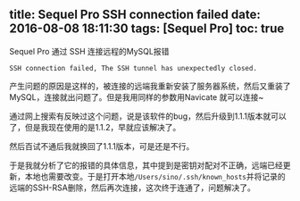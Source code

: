 title: Sequel Pro SSH connection failed
date: 2016-08-08 18:11:30
tags: [Sequel Pro]
toc: true
---

Sequel Pro 通过 SSH 连接远程的MySQL报错

```
SSH connection failed, The SSH tunnel has unexpectedly closed.
```

<!-- more -->
产生问题的原因是这样的，被连接的远端我重新安装了服务器系统，然后又重装了MySQL，连接就出问题了。但是我用同样的参数用Navicate 就可以连接~

通过网上搜索有反映过这个问题，说是该软件的bug，然后升级到1.1.1版本就可以了，但是我现在使用的是1.1.2，早就应该解决了。

然后百试不通后我就换回了1.1.1版本，可是还是不行。

于是我就分析了它的报错的具体信息，其中提到是密钥对配对不正确，远端已经更新，本地也需要改变。于是打开本地`/Users/sino/.ssh/known_hosts`并将记录的远端的SSH-RSA删除，然后再次连接，这次终于连通了，问题解决了。